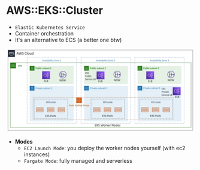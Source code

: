 # AWS::EKS::Cluster

- `Elastic Kubernetes Service`
- Container orchestration
- It's an alternative to ECS (a better one btw)

![EKS](.images/eks.png)

- **Modes**
  - `EC2 Launch Mode`: you deploy the worker nodes yourself (with ec2 instances)
  - `Fargate Mode`: fully managed and serverless
